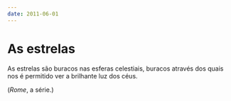```yaml
---
date: 2011-06-01
---
```


# As estrelas

As estrelas são buracos nas esferas celestiais, buracos através dos quais nos é permitido ver a brilhante luz dos céus.

(_Rome_, a série.)
